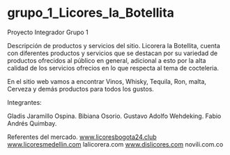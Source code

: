 # grupo_1_Licores_la_Botellita
Proyecto Integrador Grupo 1

Descripción de productos y servicios del sitio.
Licorera la Botellita, cuenta con diferentes productos y servicios que se destacan por su variedad de productos ofrecidos al público en general, adicional a esto por la alta calidad de los servicios ofrecios en lo que respecta al tema de cocteleria. 

En el sitio web vamos a encontrar Vinos, Whisky, Tequila, Ron, malta, Cerveza y demás productos para todos los gustos.


Integrantes:

  Gladis Jaramillo Ospina.
  Bibiana Osorio.
  Gustavo Adolfo Wehdeking.
  Fabio Andrés Quimbay.
  


Referentes del mercado.
  www.licoresbogota24.club
  www.licoresmedellin.com
  lalicorera.com
  www.dislicores.com
  novili.com.co
  

